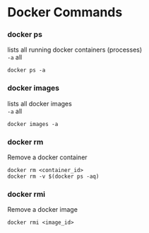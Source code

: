 # Docker Commands


### docker ps
lists all running docker containers (processes)  
`-a` all
```
docker ps -a
```

### docker images
lists all docker images  
`-a` all
```
docker images -a
```

### docker rm
Remove a docker container  
```
docker rm <container_id>
docker rm -v $(docker ps -aq)
```

### docker rmi
Remove a docker image  
```
docker rmi <image_id>
```
